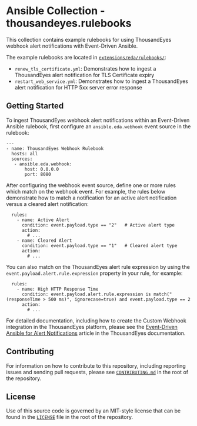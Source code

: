 # Ansible Collection - thousandeyes.rulebooks

This collection contains example rulebooks for using ThousandEyes webhook alert notifications with 
Event-Driven Ansible. 

The example rulebooks are located in [`extensions/eda/rulebooks/`](extensions/eda/rulebooks):

   * `renew_tls_certificate.yml`: Demonstrates how to ingest a ThousandEyes alert notification for 
        TLS Certificate expiry
   * `restart_web_service.yml`: Demonstrates how to ingest a ThousandEyes alert notification for HTTP 
        5xx server error response

## Getting Started

To ingest ThousandEyes webhook alert notifications within an Event-Driven Ansible rulebook, first 
configure an `ansible.eda.webhook` event source in the rulebook:

```
---
- name: ThousandEyes Webhook Rulebook
  hosts: all
  sources:
   - ansible.eda.webhook:
       host: 0.0.0.0
       port: 8080

```

After configuring the webhook event source, define one or more rules which match on the webhook 
event. For example, the rules below demonstrate how to match a notification for an active alert 
notification versus a cleared alert notification:

```
  rules:
    - name: Active Alert 
      condition: event.payload.type == "2"   # Active alert type
      action:
        # ... 
    - name: Cleared Alert
      condition: event.payload.type == "1"   # Cleared alert type
      action:
        # ... 
```

You can also match on the ThousandEyes alert rule expression by using the 
`event.payload.alert.rule.expression` property in your rule, for example:

```
  rules:
    - name: High HTTP Response Time
      condition: event.payload.alert.rule.expression is match("(responseTime > 500 ms)", ignorecase=true) and event.payload.type == 2
      action:
        # ...
```

For detailed documentation, including how to create the Custom Webhook integration in the
ThousandEyes platform, please see the [Event-Driven Ansible for Alert Notifications](https://docs.thousandeyes.com/product-documentation/integration-guides/custom-webhook-examples/event-driven-ansible-for-alert-notifs)
article in the ThousandEyes documentation. 

## Contributing

For information on how to contribute to this repository, including reporting issues and sending pull 
requests, please see [`CONTRIBUTING.md`](CONTRIBUTING.md) in the root of the repository. 

## License

Use of this source code is governed by an MIT-style license that can be found in the [`LICENSE`](LICENSE) file 
in the root of the repository. 